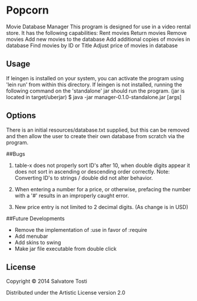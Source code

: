 # Popcorn

Movie Database Manager
This program is designed for use in a video rental store.
It has the following capabilities:
  Rent movies
  Return movies
  Remove movies
  Add new movies to the database
  Add additional copies of movies in database
  Find movies by ID or Title
  Adjust price of movies in database

## Usage

If leingen is installed on your system, you can activate the program using 'lein run' from within this directory.
If leingen is not installed, running the following command on the 'standalone' jar should run the program. (jar is located in target/uberjar)
    $ java -jar manager-0.1.0-standalone.jar [args]

## Options

There is an initial resources/database.txt supplied, 
but this can be removed and then allow the user to create their own database from scratch via the program.

##Bugs

1. table-x does not properly sort ID's after 10, when double digits appear it does not sort in ascending or descending order correctly.
     Note: Converting ID's to strings / double did not alter behavior.
2. When entering a number for a price, or otherwise, prefacing the number with a '#' results in an improperly caught error.

3. New price entry is not limited to 2 decimal digits. (As change is in USD)

##Future Developments
- Remove the implementation of :use in favor of :require
- Add menubar
- Add skins to swing
- Make jar file executable from double click

## License

Copyright © 2014 Salvatore Tosti

Distributed under the Artistic License version 2.0
